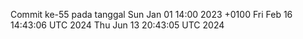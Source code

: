 Commit ke-55 pada tanggal Sun Jan 01 14:00 2023 +0100
Fri Feb 16 14:43:06 UTC 2024
Thu Jun 13 20:43:05 UTC 2024
